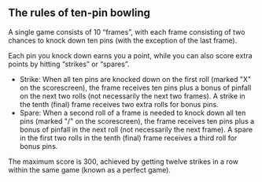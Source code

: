 ## The rules of ten-pin bowling

A single game consists of 10 “frames”, with each frame consisting of two chances to knock down ten pins (with the exception of the last frame).

Each pin you knock down earns you a point, while you can also score extra points by hitting “strikes” or “spares”.

* Strike: When all ten pins are knocked down on the first roll (marked "X" on the scorescreen), the frame receives ten pins plus a bonus of pinfall on the next two rolls (not necessarily the next two frames). A strike in the tenth (final) frame receives two extra rolls for bonus pins.
* Spare: When a second roll of a frame is needed to knock down all ten pins (marked "/" on the scorescreen), the frame receives ten pins plus a bonus of pinfall in the next roll (not necessarily the next frame). A spare in the first two rolls in the tenth (final) frame receives a third roll for bonus pins.

The maximum score is 300, achieved by getting twelve strikes in a row within the same game (known as a perfect game).
